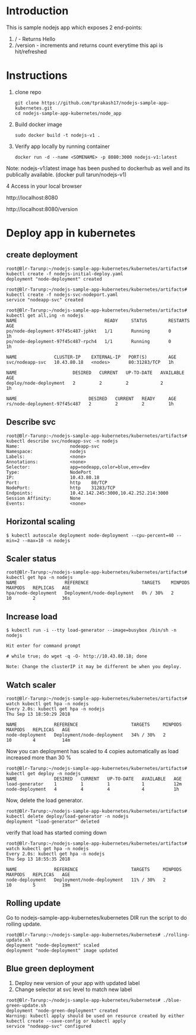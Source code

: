 
# Introduction
This is sample nodejs app which exposes 2 end-points:

1. / - Returns Hello
2. /version - increments and returns count everytime this api is hit/refreshed

# Instructions

1. clone repo
   ```
   git clone https://github.com/tprakash17/nodejs-sample-app-kubernetes.git
   cd nodejs-sample-app-kubernetes/node_app
   ```
2. Build docker image
   ``` 
   sudo docker build -t nodejs-v1 .
   ```

3. Verify app locally by running container 
   ```
   docker run -d --name <SOMENAME> -p 8080:3000 nodejs-v1:latest
   ```
  Note: nodejs-v1:latest image has been pushed to dockerhub as well and its publically available. (docker pull tarun/nodejs-v1)

4 Access in your local browser
  
  http://localhost:8080
  
  http://localhost:8080/version

# Deploy app in kubernetes

## create deployment

```
root@Blr-Tarunp:~/nodejs-sample-app-kubernetes/kubernetes/artifacts# kubectl create -f nodejs-initial-deploy.yaml
deployment "node-deployment" created

root@Blr-Tarunp:~/nodejs-sample-app-kubernetes/kubernetes/artifacts# kubectl create -f nodejs-svc-nodeport.yaml
service "nodeapp-svc" created

root@Blr-Tarunp:~/nodejs-sample-app-kubernetes/kubernetes/artifacts# kubectl get all,ing -n nodejs
NAME                                 READY     STATUS        RESTARTS   AGE
po/node-deployment-97f45c487-jphkt   1/1       Running       0          1h
po/node-deployment-97f45c487-rpch4   1/1       Running       0          1h

NAME              CLUSTER-IP    EXTERNAL-IP   PORT(S)        AGE
svc/nodeapp-svc   10.43.80.18   <nodes>       80:31283/TCP   1h

NAME                     DESIRED   CURRENT   UP-TO-DATE   AVAILABLE   AGE
deploy/node-deployment   2         2         2            2           1h

NAME                           DESIRED   CURRENT   READY     AGE
rs/node-deployment-97f45c487   2         2         2         1h
```

## Describe svc 

```
root@Blr-Tarunp:~/nodejs-sample-app-kubernetes/kubernetes/artifacts# kubectl describe svc/nodeapp-svc -n nodejs
Name:                   nodeapp-svc
Namespace:              nodejs
Labels:                 <none>
Annotations:            <none>
Selector:               app=nodeapp,color=blue,env=dev
Type:                   NodePort
IP:                     10.43.80.18
Port:                   http    80/TCP
NodePort:               http    31283/TCP
Endpoints:              10.42.142.245:3000,10.42.252.214:3000
Session Affinity:       None
Events:                 <none>
```

## Horizontal scaling  

```
$ kubectl autoscale deployment node-deployment --cpu-percent=40 --min=2 --max=10 -n nodejs
```

## Scaler status 

```
root@Blr-Tarunp:~/nodejs-sample-app-kubernetes/kubernetes/artifacts# kubectl get hpa -n nodejs
NAME                  REFERENCE                    TARGETS    MINPODS   MAXPODS   REPLICAS   AGE
hpa/node-deployment   Deployment/node-deployment   0% / 30%   2         10        2          36s

```

## Increase load
```
$ kubectl run -i --tty load-generator --image=busybox /bin/sh -n nodejs

Hit enter for command prompt

# while true; do wget -q -O- http://10.43.80.18; done

Note: Change the clusterIP it may be different be when you deploy.
```

## Watch scaler 

```
root@Blr-Tarunp:~/nodejs-sample-app-kubernetes/kubernetes/artifacts# watch kubectl get hpa -n nodejs
Every 2.0s: kubectl get hpa -n nodejs                                                                                                           Thu Sep 13 18:50:29 2018

NAME              REFERENCE                    TARGETS     MINPODS   MAXPODS   REPLICAS   AGE
node-deployment   Deployment/node-deployment   34% / 30%   2         10        4          14m
```

Now you can deployment has scaled to 4 copies automatically as load increased more than 30 %

```
root@Blr-Tarunp:~/nodejs-sample-app-kubernetes/kubernetes/artifacts# kubectl get deploy -n nodejs
NAME              DESIRED   CURRENT   UP-TO-DATE   AVAILABLE   AGE
load-generator    1         1         1            1           12m
node-deployment   4         4         4            4           1h
```

Now, delete the load generator.

```
root@Blr-Tarunp:~/nodejs-sample-app-kubernetes/kubernetes/artifacts# kubectl delete deploy/load-generator -n nodejs
deployment "load-generator" deleted
```

verify that load has started coming down

```
root@Blr-Tarunp:~/nodejs-sample-app-kubernetes/kubernetes/artifacts# watch kubectl get hpa -n nodejs
Every 2.0s: kubectl get hpa -n nodejs                                                                                                           Thu Sep 13 18:55:35 2018

NAME              REFERENCE                    TARGETS     MINPODS   MAXPODS   REPLICAS   AGE
node-deployment   Deployment/node-deployment   11% / 30%   2         10        5          19m
```


## Rolling update

Go to nodejs-sample-app-kubernetes/kubernetes DIR run the script to do rolling update.

```
root@Blr-Tarunp:~/nodejs-sample-app-kubernetes/kubernetes# ./rolling-update.sh
deployment "node-deployment" scaled
deployment "node-deployment" image updated
```


## Blue green deployment 

1. Deploy new version of your app with updated label
2. Change selector at svc level to match new label

```
root@Blr-Tarunp:~/nodejs-sample-app-kubernetes/kubernetes# ./blue-green-update.sh
deployment "node-green-deployment" created
Warning: kubectl apply should be used on resource created by either kubectl create --save-config or kubectl apply
service "nodeapp-svc" configured
```

